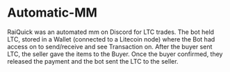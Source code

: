 # Automatic-MM
RaiQuick was an automated mm on Discord for LTC trades. The bot held LTC, stored in a Wallet (connected to a Litecoin node) where the Bot had access on to send/receive and see Transaction on. After the buyer sent LTC, the seller gave the items to the Buyer. Once the buyer confirmed, they released the payment and the bot sent the LTC to the seller.
